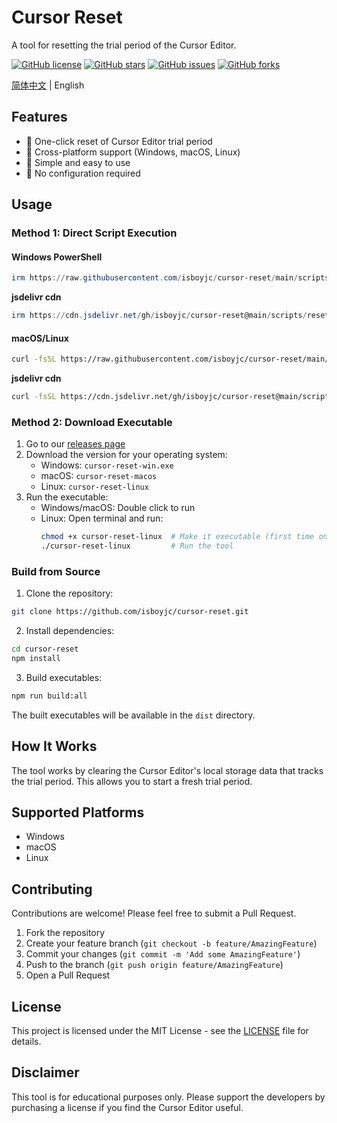 # Cursor Reset

A tool for resetting the trial period of the Cursor Editor.

[![GitHub license](https://img.shields.io/github/license/isboyjc/cursor-reset)](https://github.com/isboyjc/cursor-reset/blob/master/LICENSE)
[![GitHub stars](https://img.shields.io/github/stars/isboyjc/cursor-reset)](https://github.com/isboyjc/cursor-reset/stargazers)
[![GitHub issues](https://img.shields.io/github/issues/isboyjc/cursor-reset)](https://github.com/isboyjc/cursor-reset/issues)
[![GitHub forks](https://img.shields.io/github/forks/isboyjc/cursor-reset)](https://github.com/isboyjc/cursor-reset/network)

[简体中文](./README_zh-CN.md) | English

## Features

- 🚀 One-click reset of Cursor Editor trial period
- 💪 Cross-platform support (Windows, macOS, Linux)
- 🔧 Simple and easy to use
- 🎯 No configuration required

## Usage

### Method 1: Direct Script Execution

#### Windows PowerShell

```powershell
irm https://raw.githubusercontent.com/isboyjc/cursor-reset/main/scripts/reset.ps1 | iex
```

**jsdelivr cdn**
```powershell
irm https://cdn.jsdelivr.net/gh/isboyjc/cursor-reset@main/scripts/reset.ps1 | iex
```


#### macOS/Linux

```bash
curl -fsSL https://raw.githubusercontent.com/isboyjc/cursor-reset/main/scripts/reset.sh | sh
```

**jsdelivr cdn**
```bash
curl -fsSL https://cdn.jsdelivr.net/gh/isboyjc/cursor-reset@main/scripts/reset.sh | sh
```

### Method 2: Download Executable

1. Go to our [releases page](https://github.com/isboyjc/cursor-reset/releases)
2. Download the version for your operating system:
   - Windows: `cursor-reset-win.exe`
   - macOS: `cursor-reset-macos`
   - Linux: `cursor-reset-linux`
3. Run the executable:
   - Windows/macOS: Double click to run
   - Linux: Open terminal and run:
     ```bash
     chmod +x cursor-reset-linux  # Make it executable (first time only)
     ./cursor-reset-linux         # Run the tool
     ```

### Build from Source

1. Clone the repository:
```bash
git clone https://github.com/isboyjc/cursor-reset.git
```

2. Install dependencies:
```bash
cd cursor-reset
npm install
```

3. Build executables:
```bash
npm run build:all
```

The built executables will be available in the `dist` directory.

## How It Works

The tool works by clearing the Cursor Editor's local storage data that tracks the trial period. This allows you to start a fresh trial period.

## Supported Platforms

- Windows
- macOS
- Linux

## Contributing

Contributions are welcome! Please feel free to submit a Pull Request.

1. Fork the repository
2. Create your feature branch (`git checkout -b feature/AmazingFeature`)
3. Commit your changes (`git commit -m 'Add some AmazingFeature'`)
4. Push to the branch (`git push origin feature/AmazingFeature`)
5. Open a Pull Request

## License

This project is licensed under the MIT License - see the [LICENSE](LICENSE) file for details.

## Disclaimer

This tool is for educational purposes only. Please support the developers by purchasing a license if you find the Cursor Editor useful.
